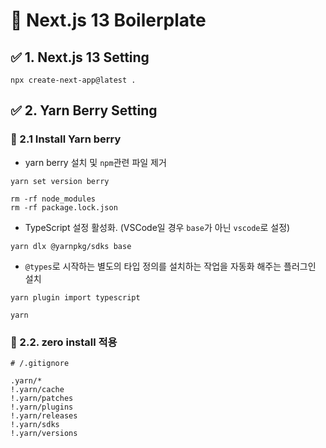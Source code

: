 # 🐳 Next.js 13 Boilerplate

## ✅ 1. Next.js 13 Setting

```shell
npx create-next-app@latest .
```

## ✅ 2. Yarn Berry Setting

### 🎯 2.1 Install Yarn berry

- yarn berry 설치 및 `npm`관련 파일 제거

```shell
yarn set version berry

rm -rf node_modules
rm -rf package.lock.json
```

- TypeScript 설정 활성화. (VSCode일 경우 `base`가 아닌 `vscode`로 설정)

```shell
yarn dlx @yarnpkg/sdks base 
```

- `@types`로 시작하는 별도의 타입 정의를 설치하는 작업을 자동화 해주는 플러그인 설치

```shell
yarn plugin import typescript
```

```shell
yarn
```

### 🎯 2.2. zero install 적용

```text
# /.gitignore

.yarn/*
!.yarn/cache
!.yarn/patches
!.yarn/plugins
!.yarn/releases
!.yarn/sdks
!.yarn/versions
```

